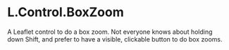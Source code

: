 # L.Control.BoxZoom
A Leaflet control to do a box zoom. Not everyone knows about holding down Shift, and prefer to have a visible, clickable button to do box zooms.
